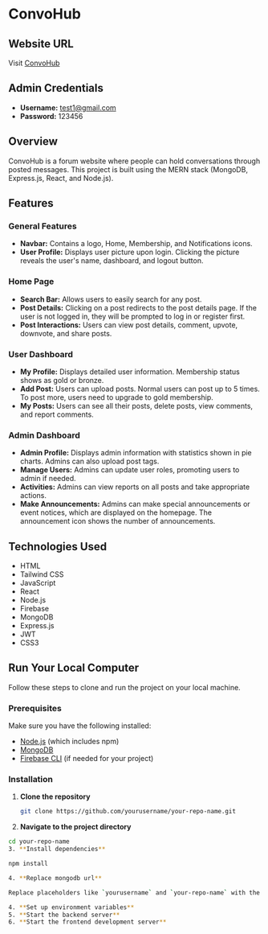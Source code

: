 # ConvoHub

## Website URL
Visit [ConvoHub](https://assignment-12-8db85.web.app)

## Admin Credentials
- **Username:** test1@gmail.com
- **Password:** 123456

## Overview
ConvoHub is a forum website where people can hold conversations through posted messages. This project is built using the MERN stack (MongoDB, Express.js, React, and Node.js).

## Features

### General Features
- **Navbar:** Contains a logo, Home, Membership, and Notifications icons.
- **User Profile:** Displays user picture upon login. Clicking the picture reveals the user's name, dashboard, and logout button.

### Home Page
- **Search Bar:** Allows users to easily search for any post.
- **Post Details:** Clicking on a post redirects to the post details page. If the user is not logged in, they will be prompted to log in or register first.
- **Post Interactions:** Users can view post details, comment, upvote, downvote, and share posts.

### User Dashboard
- **My Profile:** Displays detailed user information. Membership status shows as gold or bronze.
- **Add Post:** Users can upload posts. Normal users can post up to 5 times. To post more, users need to upgrade to gold membership.
- **My Posts:** Users can see all their posts, delete posts, view comments, and report comments.

### Admin Dashboard
- **Admin Profile:** Displays admin information with statistics shown in pie charts. Admins can also upload post tags.
- **Manage Users:** Admins can update user roles, promoting users to admin if needed.
- **Activities:** Admins can view reports on all posts and take appropriate actions.
- **Make Announcements:** Admins can make special announcements or event notices, which are displayed on the homepage. The announcement icon shows the number of announcements.


## Technologies Used
- HTML
- Tailwind CSS
- JavaScript
- React
- Node.js
- Firebase
- MongoDB
- Express.js
- JWT
- CSS3




## Run Your Local Computer 

Follow these steps to clone and run the project on your local machine.

### Prerequisites

Make sure you have the following installed:

- [Node.js](https://nodejs.org/) (which includes npm)
- [MongoDB](https://www.mongodb.com/)
- [Firebase CLI](https://firebase.google.com/docs/cli) (if needed for your project)

### Installation

1. **Clone the repository**

   ```sh
   git clone https://github.com/yourusername/your-repo-name.git
2. **Navigate to the project directory**

```sh
cd your-repo-name
3. **Install dependencies**

npm install

4. **Replace mongodb url**

Replace placeholders like `yourusername` and `your-repo-name` with the actual values for your GitHub repository. Additionally, fill in the sections like "Description," "Deployment," "Usage," "Contributing," "License," and "Acknowledgments" with the relevant information for your project.

4. **Set up environment variables**
5. **Start the backend server**
6. **Start the frontend development server**
